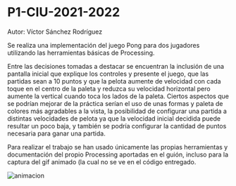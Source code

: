 # P1-CIU-2021-2022

Autor: Víctor Sánchez Rodríguez

Se realiza una implementación del juego Pong para dos jugadores utilizando las herramientas básicas de Processing.

Entre las decisiones tomadas a destacar se encuentran la inclusión de una pantalla inicial que explique los controles y presente el juego, que las partidas sean a 10 puntos y que la pelota aumente de velocidad con cada toque en el centro de la paleta y reduzca su velocidad horizontal pero aumente la vertical cuando toca los lados de la paleta.
Ciertos aspectos que se podrían mejorar de la práctica serían el uso de unas formas y paleta de colores más agradables a la vista, la posibilidad de configurar una partida a distintas velocidades de pelota ya que la velocidad inicial decidida puede resultar un poco baja, y también se podría configurar la cantidad de puntos necesaria para ganar una partida.

Para realizar el trabajo se han usado únicamente las propias herramientas y documentación del propio Processing aportadas en el guión, incluso para la captura del gif animado (la cual no se ve en el código entregado.


![animacion](https://user-images.githubusercontent.com/73181748/153781507-540200f7-8dc5-4f3d-b765-8c533a0b24e3.gif)
